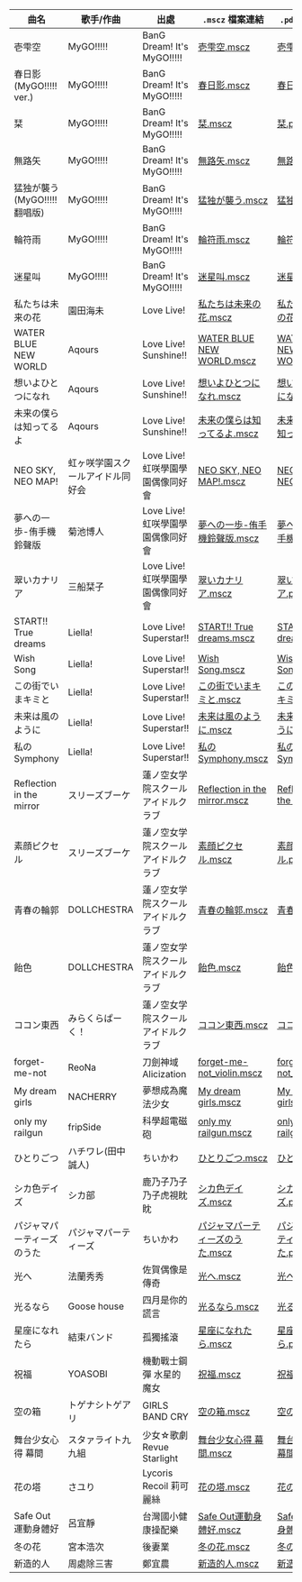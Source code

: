 | 曲名 | 歌手/作曲 | 出處 | `.mscz` 檔案連結 | `.pdf` 檔案連結 |
| --- | --- | --- | --- | --- |
| 壱雫空 | MyGO!!!!! | BanG Dream! It's MyGO!!!!! | [壱雫空.mscz](./MyGO%21%21%21%21%21/%E5%A3%B1%E9%9B%AB%E7%A9%BA/%E5%A3%B1%E9%9B%AB%E7%A9%BA.mscz) | [壱雫空.pdf](./MyGO%21%21%21%21%21/%E5%A3%B1%E9%9B%AB%E7%A9%BA/%E5%A3%B1%E9%9B%AB%E7%A9%BA.pdf) |
| 春日影 (MyGO!!!!! ver.) | MyGO!!!!! | BanG Dream! It's MyGO!!!!! | [春日影.mscz](./MyGO%21%21%21%21%21/%E6%98%A5%E6%97%A5%E5%BD%B1%20%28MyGO%21%21%21%21%21%20ver.%29/%E6%98%A5%E6%97%A5%E5%BD%B1.mscz) | [春日影.pdf](./MyGO%21%21%21%21%21/%E6%98%A5%E6%97%A5%E5%BD%B1%20%28MyGO%21%21%21%21%21%20ver.%29/%E6%98%A5%E6%97%A5%E5%BD%B1.pdf) |
| 栞 | MyGO!!!!! | BanG Dream! It's MyGO!!!!! | [栞.mscz](./MyGO%21%21%21%21%21/%E6%A0%9E/%E6%A0%9E.mscz) | [栞.pdf](./MyGO%21%21%21%21%21/%E6%A0%9E/%E6%A0%9E.pdf) |
| 無路矢 | MyGO!!!!! | BanG Dream! It's MyGO!!!!! | [無路矢.mscz](./MyGO%21%21%21%21%21/%E7%84%A1%E8%B7%AF%E7%9F%A2/%E7%84%A1%E8%B7%AF%E7%9F%A2.mscz) | [無路矢.pdf](./MyGO%21%21%21%21%21/%E7%84%A1%E8%B7%AF%E7%9F%A2/%E7%84%A1%E8%B7%AF%E7%9F%A2.pdf) |
| 猛独が襲う (MyGO!!!!!翻唱版) | MyGO!!!!! | BanG Dream! It's MyGO!!!!! | [猛独が襲う.mscz](./MyGO%21%21%21%21%21/%E7%8C%9B%E7%8B%AC%E3%81%8C%E8%A5%B2%E3%81%86%20%28MyGO%21%21%21%21%21%E7%BF%BB%E5%94%B1%E7%89%88%29/%E7%8C%9B%E7%8B%AC%E3%81%8C%E8%A5%B2%E3%81%86.mscz) | [猛独が襲う.pdf](./MyGO%21%21%21%21%21/%E7%8C%9B%E7%8B%AC%E3%81%8C%E8%A5%B2%E3%81%86%20%28MyGO%21%21%21%21%21%E7%BF%BB%E5%94%B1%E7%89%88%29/%E7%8C%9B%E7%8B%AC%E3%81%8C%E8%A5%B2%E3%81%86.pdf) |
| 輪符雨 | MyGO!!!!! | BanG Dream! It's MyGO!!!!! | [輪符雨.mscz](./MyGO%21%21%21%21%21/%E8%BC%AA%E7%AC%A6%E9%9B%A8/%E8%BC%AA%E7%AC%A6%E9%9B%A8.mscz) | [輪符雨.pdf](./MyGO%21%21%21%21%21/%E8%BC%AA%E7%AC%A6%E9%9B%A8/%E8%BC%AA%E7%AC%A6%E9%9B%A8.pdf) |
| 迷星叫 | MyGO!!!!! | BanG Dream! It's MyGO!!!!! | [迷星叫.mscz](./MyGO%21%21%21%21%21/%E8%BF%B7%E6%98%9F%E5%8F%AB/%E8%BF%B7%E6%98%9F%E5%8F%AB.mscz) | [迷星叫.pdf](./MyGO%21%21%21%21%21/%E8%BF%B7%E6%98%9F%E5%8F%AB/%E8%BF%B7%E6%98%9F%E5%8F%AB.pdf) |
| 私たちは未来の花 | 園田海未 | Love Live! | [私たちは未来の花.mscz](./%CE%BC%27s/%E7%A7%81%E3%81%9F%E3%81%A1%E3%81%AF%E6%9C%AA%E6%9D%A5%E3%81%AE%E8%8A%B1/%E7%A7%81%E3%81%9F%E3%81%A1%E3%81%AF%E6%9C%AA%E6%9D%A5%E3%81%AE%E8%8A%B1.mscz) | [私たちは未来の花.pdf](./%CE%BC%27s/%E7%A7%81%E3%81%9F%E3%81%A1%E3%81%AF%E6%9C%AA%E6%9D%A5%E3%81%AE%E8%8A%B1/%E7%A7%81%E3%81%9F%E3%81%A1%E3%81%AF%E6%9C%AA%E6%9D%A5%E3%81%AE%E8%8A%B1.pdf) |
| WATER BLUE NEW WORLD | Aqours | Love Live! Sunshine!! | [WATER BLUE NEW WORLD.mscz](./Aqours/WATER%20BLUE%20NEW%20WORLD/WATER%20BLUE%20NEW%20WORLD.mscz) | [WATER BLUE NEW WORLD.pdf](./Aqours/WATER%20BLUE%20NEW%20WORLD/WATER%20BLUE%20NEW%20WORLD.pdf) |
| 想いよひとつになれ | Aqours | Love Live! Sunshine!! | [想いよひとつになれ.mscz](./Aqours/%E6%83%B3%E3%81%84%E3%82%88%E3%81%B2%E3%81%A8%E3%81%A4%E3%81%AB%E3%81%AA%E3%82%8C/%E6%83%B3%E3%81%84%E3%82%88%E3%81%B2%E3%81%A8%E3%81%A4%E3%81%AB%E3%81%AA%E3%82%8C.mscz) | [想いよひとつになれ.pdf](./Aqours/%E6%83%B3%E3%81%84%E3%82%88%E3%81%B2%E3%81%A8%E3%81%A4%E3%81%AB%E3%81%AA%E3%82%8C/%E6%83%B3%E3%81%84%E3%82%88%E3%81%B2%E3%81%A8%E3%81%A4%E3%81%AB%E3%81%AA%E3%82%8C.pdf) |
| 未来の僕らは知ってるよ | Aqours | Love Live! Sunshine!! | [未来の僕らは知ってるよ.mscz](./Aqours/%E6%9C%AA%E6%9D%A5%E3%81%AE%E5%83%95%E3%82%89%E3%81%AF%E7%9F%A5%E3%81%A3%E3%81%A6%E3%82%8B%E3%82%88/%E6%9C%AA%E6%9D%A5%E3%81%AE%E5%83%95%E3%82%89%E3%81%AF%E7%9F%A5%E3%81%A3%E3%81%A6%E3%82%8B%E3%82%88.mscz) | [未来の僕らは知ってるよ.pdf](./Aqours/%E6%9C%AA%E6%9D%A5%E3%81%AE%E5%83%95%E3%82%89%E3%81%AF%E7%9F%A5%E3%81%A3%E3%81%A6%E3%82%8B%E3%82%88/%E6%9C%AA%E6%9D%A5%E3%81%AE%E5%83%95%E3%82%89%E3%81%AF%E7%9F%A5%E3%81%A3%E3%81%A6%E3%82%8B%E3%82%88.pdf) |
| NEO SKY, NEO MAP! | 虹ヶ咲学園スクールアイドル同好会 | Love Live! 虹咲學園學園偶像同好會 | [NEO SKY, NEO MAP!.mscz](./%E8%99%B9%E3%83%B6%E5%92%B2%E5%AD%A6%E5%9C%92%E3%82%B9%E3%82%AF%E3%83%BC%E3%83%AB%E3%82%A2%E3%82%A4%E3%83%89%E3%83%AB%E5%90%8C%E5%A5%BD%E4%BC%9A/NEO%20SKY%2C%20NEO%20MAP%21/NEO%20SKY%2C%20NEO%20MAP%21.mscz) | [NEO SKY, NEO MAP!.pdf](./%E8%99%B9%E3%83%B6%E5%92%B2%E5%AD%A6%E5%9C%92%E3%82%B9%E3%82%AF%E3%83%BC%E3%83%AB%E3%82%A2%E3%82%A4%E3%83%89%E3%83%AB%E5%90%8C%E5%A5%BD%E4%BC%9A/NEO%20SKY%2C%20NEO%20MAP%21/NEO%20SKY%2C%20NEO%20MAP%21.pdf) |
| 夢への一歩-侑手機鈴聲版 | 菊池博人 | Love Live! 虹咲學園學園偶像同好會 | [夢への一歩-侑手機鈴聲版.mscz](./%E8%99%B9%E3%83%B6%E5%92%B2%E5%AD%A6%E5%9C%92%E3%82%B9%E3%82%AF%E3%83%BC%E3%83%AB%E3%82%A2%E3%82%A4%E3%83%89%E3%83%AB%E5%90%8C%E5%A5%BD%E4%BC%9A/%E5%A4%A2%E3%81%B8%E3%81%AE%E4%B8%80%E6%AD%A9-%E4%BE%91%E6%89%8B%E6%A9%9F%E9%88%B4%E8%81%B2%E7%89%88/%E5%A4%A2%E3%81%B8%E3%81%AE%E4%B8%80%E6%AD%A9-%E4%BE%91%E6%89%8B%E6%A9%9F%E9%88%B4%E8%81%B2%E7%89%88.mscz) | [夢への一歩-侑手機鈴聲版.pdf](./%E8%99%B9%E3%83%B6%E5%92%B2%E5%AD%A6%E5%9C%92%E3%82%B9%E3%82%AF%E3%83%BC%E3%83%AB%E3%82%A2%E3%82%A4%E3%83%89%E3%83%AB%E5%90%8C%E5%A5%BD%E4%BC%9A/%E5%A4%A2%E3%81%B8%E3%81%AE%E4%B8%80%E6%AD%A9-%E4%BE%91%E6%89%8B%E6%A9%9F%E9%88%B4%E8%81%B2%E7%89%88/%E5%A4%A2%E3%81%B8%E3%81%AE%E4%B8%80%E6%AD%A9-%E4%BE%91%E6%89%8B%E6%A9%9F%E9%88%B4%E8%81%B2%E7%89%88.pdf) |
| 翠いカナリア | 三船栞子 | Love Live! 虹咲學園學園偶像同好會 | [翠いカナリア.mscz](./%E8%99%B9%E3%83%B6%E5%92%B2%E5%AD%A6%E5%9C%92%E3%82%B9%E3%82%AF%E3%83%BC%E3%83%AB%E3%82%A2%E3%82%A4%E3%83%89%E3%83%AB%E5%90%8C%E5%A5%BD%E4%BC%9A/%E7%BF%A0%E3%81%84%E3%82%AB%E3%83%8A%E3%83%AA%E3%82%A2/%E7%BF%A0%E3%81%84%E3%82%AB%E3%83%8A%E3%83%AA%E3%82%A2.mscz) | [翠いカナリア.pdf](./%E8%99%B9%E3%83%B6%E5%92%B2%E5%AD%A6%E5%9C%92%E3%82%B9%E3%82%AF%E3%83%BC%E3%83%AB%E3%82%A2%E3%82%A4%E3%83%89%E3%83%AB%E5%90%8C%E5%A5%BD%E4%BC%9A/%E7%BF%A0%E3%81%84%E3%82%AB%E3%83%8A%E3%83%AA%E3%82%A2/%E7%BF%A0%E3%81%84%E3%82%AB%E3%83%8A%E3%83%AA%E3%82%A2.pdf) |
| START!! True dreams | Liella! | Love Live! Superstar!! | [START!! True dreams.mscz](./Liella%21/START%21%21%20True%20dreams/START%21%21%20True%20dreams.mscz) | [START!! True dreams.pdf](./Liella%21/START%21%21%20True%20dreams/START%21%21%20True%20dreams.pdf) |
| Wish Song | Liella! | Love Live! Superstar!! | [Wish Song.mscz](./Liella%21/Wish%20Song/Wish%20Song.mscz) | [Wish Song.pdf](./Liella%21/Wish%20Song/Wish%20Song.pdf) |
| この街でいまキミと | Liella! | Love Live! Superstar!! | [この街でいまキミと.mscz](./Liella%21/%E3%81%93%E3%81%AE%E8%A1%97%E3%81%A7%E3%81%84%E3%81%BE%E3%82%AD%E3%83%9F%E3%81%A8/%E3%81%93%E3%81%AE%E8%A1%97%E3%81%A7%E3%81%84%E3%81%BE%E3%82%AD%E3%83%9F%E3%81%A8.mscz) | [この街でいまキミと.pdf](./Liella%21/%E3%81%93%E3%81%AE%E8%A1%97%E3%81%A7%E3%81%84%E3%81%BE%E3%82%AD%E3%83%9F%E3%81%A8/%E3%81%93%E3%81%AE%E8%A1%97%E3%81%A7%E3%81%84%E3%81%BE%E3%82%AD%E3%83%9F%E3%81%A8.pdf) |
| 未来は風のように | Liella! | Love Live! Superstar!! | [未来は風のように.mscz](./Liella%21/%E6%9C%AA%E6%9D%A5%E3%81%AF%E9%A2%A8%E3%81%AE%E3%82%88%E3%81%86%E3%81%AB/%E6%9C%AA%E6%9D%A5%E3%81%AF%E9%A2%A8%E3%81%AE%E3%82%88%E3%81%86%E3%81%AB.mscz) | [未来は風のように.pdf](./Liella%21/%E6%9C%AA%E6%9D%A5%E3%81%AF%E9%A2%A8%E3%81%AE%E3%82%88%E3%81%86%E3%81%AB/%E6%9C%AA%E6%9D%A5%E3%81%AF%E9%A2%A8%E3%81%AE%E3%82%88%E3%81%86%E3%81%AB.pdf) |
| 私のSymphony | Liella! | Love Live! Superstar!! | [私のSymphony.mscz](./Liella%21/%E7%A7%81%E3%81%AESymphony/%E7%A7%81%E3%81%AESymphony.mscz) | [私のSymphony.pdf](./Liella%21/%E7%A7%81%E3%81%AESymphony/%E7%A7%81%E3%81%AESymphony.pdf) |
| Reflection in the mirror | スリーズブーケ | 蓮ノ空女学院スクールアイドルクラブ | [Reflection in the mirror.mscz](./%E8%93%AE%E3%83%8E%E7%A9%BA%E5%A5%B3%E5%AD%A6%E9%99%A2%E3%82%B9%E3%82%AF%E3%83%BC%E3%83%AB%E3%82%A2%E3%82%A4%E3%83%89%E3%83%AB%E3%82%AF%E3%83%A9%E3%83%96/Reflection%20in%20the%20mirror/Reflection%20in%20the%20mirror.mscz) | [Reflection in the mirror.pdf](./%E8%93%AE%E3%83%8E%E7%A9%BA%E5%A5%B3%E5%AD%A6%E9%99%A2%E3%82%B9%E3%82%AF%E3%83%BC%E3%83%AB%E3%82%A2%E3%82%A4%E3%83%89%E3%83%AB%E3%82%AF%E3%83%A9%E3%83%96/Reflection%20in%20the%20mirror/Reflection%20in%20the%20mirror.pdf) |
| 素顔ピクセル | スリーズブーケ | 蓮ノ空女学院スクールアイドルクラブ | [素顔ピクセル.mscz](./%E8%93%AE%E3%83%8E%E7%A9%BA%E5%A5%B3%E5%AD%A6%E9%99%A2%E3%82%B9%E3%82%AF%E3%83%BC%E3%83%AB%E3%82%A2%E3%82%A4%E3%83%89%E3%83%AB%E3%82%AF%E3%83%A9%E3%83%96/%E7%B4%A0%E9%A1%94%E3%83%94%E3%82%AF%E3%82%BB%E3%83%AB/%E7%B4%A0%E9%A1%94%E3%83%94%E3%82%AF%E3%82%BB%E3%83%AB.mscz) | [素顔ピクセル.pdf](./%E8%93%AE%E3%83%8E%E7%A9%BA%E5%A5%B3%E5%AD%A6%E9%99%A2%E3%82%B9%E3%82%AF%E3%83%BC%E3%83%AB%E3%82%A2%E3%82%A4%E3%83%89%E3%83%AB%E3%82%AF%E3%83%A9%E3%83%96/%E7%B4%A0%E9%A1%94%E3%83%94%E3%82%AF%E3%82%BB%E3%83%AB/%E7%B4%A0%E9%A1%94%E3%83%94%E3%82%AF%E3%82%BB%E3%83%AB.pdf) |
| 青春の輪郭 | DOLLCHESTRA | 蓮ノ空女学院スクールアイドルクラブ | [青春の輪郭.mscz](./%E8%93%AE%E3%83%8E%E7%A9%BA%E5%A5%B3%E5%AD%A6%E9%99%A2%E3%82%B9%E3%82%AF%E3%83%BC%E3%83%AB%E3%82%A2%E3%82%A4%E3%83%89%E3%83%AB%E3%82%AF%E3%83%A9%E3%83%96/%E9%9D%92%E6%98%A5%E3%81%AE%E8%BC%AA%E9%83%AD/%E9%9D%92%E6%98%A5%E3%81%AE%E8%BC%AA%E9%83%AD.mscz) | [青春の輪郭.pdf](./%E8%93%AE%E3%83%8E%E7%A9%BA%E5%A5%B3%E5%AD%A6%E9%99%A2%E3%82%B9%E3%82%AF%E3%83%BC%E3%83%AB%E3%82%A2%E3%82%A4%E3%83%89%E3%83%AB%E3%82%AF%E3%83%A9%E3%83%96/%E9%9D%92%E6%98%A5%E3%81%AE%E8%BC%AA%E9%83%AD/%E9%9D%92%E6%98%A5%E3%81%AE%E8%BC%AA%E9%83%AD.pdf) |
| 飴色 | DOLLCHESTRA | 蓮ノ空女学院スクールアイドルクラブ | [飴色.mscz](./%E8%93%AE%E3%83%8E%E7%A9%BA%E5%A5%B3%E5%AD%A6%E9%99%A2%E3%82%B9%E3%82%AF%E3%83%BC%E3%83%AB%E3%82%A2%E3%82%A4%E3%83%89%E3%83%AB%E3%82%AF%E3%83%A9%E3%83%96/%E9%A3%B4%E8%89%B2/%E9%A3%B4%E8%89%B2.mscz) | [飴色.pdf](./%E8%93%AE%E3%83%8E%E7%A9%BA%E5%A5%B3%E5%AD%A6%E9%99%A2%E3%82%B9%E3%82%AF%E3%83%BC%E3%83%AB%E3%82%A2%E3%82%A4%E3%83%89%E3%83%AB%E3%82%AF%E3%83%A9%E3%83%96/%E9%A3%B4%E8%89%B2/%E9%A3%B4%E8%89%B2.pdf) |
| ココン東西 | みらくらぱーく！ | 蓮ノ空女学院スクールアイドルクラブ | [ココン東西.mscz](./%E8%93%AE%E3%83%8E%E7%A9%BA%E5%A5%B3%E5%AD%A6%E9%99%A2%E3%82%B9%E3%82%AF%E3%83%BC%E3%83%AB%E3%82%A2%E3%82%A4%E3%83%89%E3%83%AB%E3%82%AF%E3%83%A9%E3%83%96/%E3%82%B3%E3%82%B3%E3%83%B3%E6%9D%B1%E8%A5%BF/%E3%82%B3%E3%82%B3%E3%83%B3%E6%9D%B1%E8%A5%BF.mscz) | [ココン東西.pdf](./%E8%93%AE%E3%83%8E%E7%A9%BA%E5%A5%B3%E5%AD%A6%E9%99%A2%E3%82%B9%E3%82%AF%E3%83%BC%E3%83%AB%E3%82%A2%E3%82%A4%E3%83%89%E3%83%AB%E3%82%AF%E3%83%A9%E3%83%96/%E3%82%B3%E3%82%B3%E3%83%B3%E6%9D%B1%E8%A5%BF/%E3%82%B3%E3%82%B3%E3%83%B3%E6%9D%B1%E8%A5%BF.pdf) |
| forget-me-not | ReoNa | 刀劍神域Alicization | [forget-me-not_violin.mscz](./%E3%82%A2%E3%83%8B%E3%83%A1%E3%82%BD%E3%83%B3%E3%82%B0/forget-me-not/forget-me-not_violin.mscz) | [forget-me-not_violin.pdf](./%E3%82%A2%E3%83%8B%E3%83%A1%E3%82%BD%E3%83%B3%E3%82%B0/forget-me-not/forget-me-not_violin.pdf) |
| My dream girls | NACHERRY | 夢想成為魔法少女 | [My dream girls.mscz](./%E3%82%A2%E3%83%8B%E3%83%A1%E3%82%BD%E3%83%B3%E3%82%B0/My%20dream%20girls/My%20dream%20girls.mscz) | [My dream girls.pdf](./%E3%82%A2%E3%83%8B%E3%83%A1%E3%82%BD%E3%83%B3%E3%82%B0/My%20dream%20girls/My%20dream%20girls.pdf) |
| only my railgun | fripSide | 科學超電磁砲 | [only my railgun.mscz](./%E3%82%A2%E3%83%8B%E3%83%A1%E3%82%BD%E3%83%B3%E3%82%B0/only%20my%20railgun/only%20my%20railgun.mscz) | [only my railgun.pdf](./%E3%82%A2%E3%83%8B%E3%83%A1%E3%82%BD%E3%83%B3%E3%82%B0/only%20my%20railgun/only%20my%20railgun.pdf) |
| ひとりごつ | ハチワレ(田中誠人) | ちいかわ | [ひとりごつ.mscz](./%E3%82%A2%E3%83%8B%E3%83%A1%E3%82%BD%E3%83%B3%E3%82%B0/%E3%81%B2%E3%81%A8%E3%82%8A%E3%81%94%E3%81%A4/%E3%81%B2%E3%81%A8%E3%82%8A%E3%81%94%E3%81%A4.mscz) | [ひとりごつ.pdf](./%E3%82%A2%E3%83%8B%E3%83%A1%E3%82%BD%E3%83%B3%E3%82%B0/%E3%81%B2%E3%81%A8%E3%82%8A%E3%81%94%E3%81%A4/%E3%81%B2%E3%81%A8%E3%82%8A%E3%81%94%E3%81%A4.pdf) |
| シカ色デイズ | シカ部 | 鹿乃子乃子乃子虎視眈眈 | [シカ色デイズ.mscz](./%E3%82%A2%E3%83%8B%E3%83%A1%E3%82%BD%E3%83%B3%E3%82%B0/%E3%82%B7%E3%82%AB%E8%89%B2%E3%83%87%E3%82%A4%E3%82%BA/%E3%82%B7%E3%82%AB%E8%89%B2%E3%83%87%E3%82%A4%E3%82%BA.mscz) | [シカ色デイズ.pdf](./%E3%82%A2%E3%83%8B%E3%83%A1%E3%82%BD%E3%83%B3%E3%82%B0/%E3%82%B7%E3%82%AB%E8%89%B2%E3%83%87%E3%82%A4%E3%82%BA/%E3%82%B7%E3%82%AB%E8%89%B2%E3%83%87%E3%82%A4%E3%82%BA.pdf) |
| パジャマパーティーズのうた | パジャマパーティーズ | ちいかわ | [パジャマパーティーズのうた.mscz](./%E3%82%A2%E3%83%8B%E3%83%A1%E3%82%BD%E3%83%B3%E3%82%B0/%E3%83%91%E3%82%B8%E3%83%A3%E3%83%9E%E3%83%91%E3%83%BC%E3%83%86%E3%82%A3%E3%83%BC%E3%82%BA%E3%81%AE%E3%81%86%E3%81%9F/%E3%83%91%E3%82%B8%E3%83%A3%E3%83%9E%E3%83%91%E3%83%BC%E3%83%86%E3%82%A3%E3%83%BC%E3%82%BA%E3%81%AE%E3%81%86%E3%81%9F.mscz) | [パジャマパーティーズのうた.pdf](./%E3%82%A2%E3%83%8B%E3%83%A1%E3%82%BD%E3%83%B3%E3%82%B0/%E3%83%91%E3%82%B8%E3%83%A3%E3%83%9E%E3%83%91%E3%83%BC%E3%83%86%E3%82%A3%E3%83%BC%E3%82%BA%E3%81%AE%E3%81%86%E3%81%9F/%E3%83%91%E3%82%B8%E3%83%A3%E3%83%9E%E3%83%91%E3%83%BC%E3%83%86%E3%82%A3%E3%83%BC%E3%82%BA%E3%81%AE%E3%81%86%E3%81%9F.pdf) |
| 光へ | 法蘭秀秀 | 佐賀偶像是傳奇 | [光へ.mscz](./%E3%82%A2%E3%83%8B%E3%83%A1%E3%82%BD%E3%83%B3%E3%82%B0/%E5%85%89%E3%81%B8/%E5%85%89%E3%81%B8.mscz) | [光へ.pdf](./%E3%82%A2%E3%83%8B%E3%83%A1%E3%82%BD%E3%83%B3%E3%82%B0/%E5%85%89%E3%81%B8/%E5%85%89%E3%81%B8.pdf) |
| 光るなら | Goose house | 四月是你的謊言 | [光るなら.mscz](./%E3%82%A2%E3%83%8B%E3%83%A1%E3%82%BD%E3%83%B3%E3%82%B0/%E5%85%89%E3%82%8B%E3%81%AA%E3%82%89/%E5%85%89%E3%82%8B%E3%81%AA%E3%82%89.mscz) | [光るなら.pdf](./%E3%82%A2%E3%83%8B%E3%83%A1%E3%82%BD%E3%83%B3%E3%82%B0/%E5%85%89%E3%82%8B%E3%81%AA%E3%82%89/%E5%85%89%E3%82%8B%E3%81%AA%E3%82%89.pdf) |
| 星座になれたら | 結束バンド | 孤獨搖滾 | [星座になれたら.mscz](./%E3%82%A2%E3%83%8B%E3%83%A1%E3%82%BD%E3%83%B3%E3%82%B0/%E6%98%9F%E5%BA%A7%E3%81%AB%E3%81%AA%E3%82%8C%E3%81%9F%E3%82%89/%E6%98%9F%E5%BA%A7%E3%81%AB%E3%81%AA%E3%82%8C%E3%81%9F%E3%82%89.mscz) | [星座になれたら.pdf](./%E3%82%A2%E3%83%8B%E3%83%A1%E3%82%BD%E3%83%B3%E3%82%B0/%E6%98%9F%E5%BA%A7%E3%81%AB%E3%81%AA%E3%82%8C%E3%81%9F%E3%82%89/%E6%98%9F%E5%BA%A7%E3%81%AB%E3%81%AA%E3%82%8C%E3%81%9F%E3%82%89.pdf) |
| 祝福 | YOASOBI | 機動戰士鋼彈 水星的魔女 | [祝福.mscz](./%E3%82%A2%E3%83%8B%E3%83%A1%E3%82%BD%E3%83%B3%E3%82%B0/%E7%A5%9D%E7%A6%8F/%E7%A5%9D%E7%A6%8F.mscz) | [祝福.pdf](./%E3%82%A2%E3%83%8B%E3%83%A1%E3%82%BD%E3%83%B3%E3%82%B0/%E7%A5%9D%E7%A6%8F/%E7%A5%9D%E7%A6%8F.pdf) |
| 空の箱 | トゲナシトゲアリ | GIRLS BAND CRY | [空の箱.mscz](./%E3%82%A2%E3%83%8B%E3%83%A1%E3%82%BD%E3%83%B3%E3%82%B0/%E7%A9%BA%E3%81%AE%E7%AE%B1/%E7%A9%BA%E3%81%AE%E7%AE%B1.mscz) | [空の箱.pdf](./%E3%82%A2%E3%83%8B%E3%83%A1%E3%82%BD%E3%83%B3%E3%82%B0/%E7%A9%BA%E3%81%AE%E7%AE%B1/%E7%A9%BA%E3%81%AE%E7%AE%B1.pdf) |
| 舞台少女心得 幕間 | スタァライト九九組 | 少女☆歌劇 Revue Starlight | [舞台少女心得 幕間.mscz](./%E3%82%A2%E3%83%8B%E3%83%A1%E3%82%BD%E3%83%B3%E3%82%B0/%E8%88%9E%E5%8F%B0%E5%B0%91%E5%A5%B3%E5%BF%83%E5%BE%97%20%E5%B9%95%E9%96%93/%E8%88%9E%E5%8F%B0%E5%B0%91%E5%A5%B3%E5%BF%83%E5%BE%97%20%E5%B9%95%E9%96%93.mscz) | [舞台少女心得 幕間.pdf](./%E3%82%A2%E3%83%8B%E3%83%A1%E3%82%BD%E3%83%B3%E3%82%B0/%E8%88%9E%E5%8F%B0%E5%B0%91%E5%A5%B3%E5%BF%83%E5%BE%97%20%E5%B9%95%E9%96%93/%E8%88%9E%E5%8F%B0%E5%B0%91%E5%A5%B3%E5%BF%83%E5%BE%97%20%E5%B9%95%E9%96%93.pdf) |
| 花の塔 | さユり | Lycoris Recoil 莉可麗絲 | [花の塔.mscz](./%E3%82%A2%E3%83%8B%E3%83%A1%E3%82%BD%E3%83%B3%E3%82%B0/%E8%8A%B1%E3%81%AE%E5%A1%94/%E8%8A%B1%E3%81%AE%E5%A1%94.mscz) | [花の塔.pdf](./%E3%82%A2%E3%83%8B%E3%83%A1%E3%82%BD%E3%83%B3%E3%82%B0/%E8%8A%B1%E3%81%AE%E5%A1%94/%E8%8A%B1%E3%81%AE%E5%A1%94.pdf) |
| Safe Out運動身體好 | 呂宜靜 | 台灣國小健康操配樂 | [Safe Out運動身體好.mscz](./%E5%85%B6%E4%BB%96/Safe%20Out%E9%81%8B%E5%8B%95%E8%BA%AB%E9%AB%94%E5%A5%BD/Safe%20Out%E9%81%8B%E5%8B%95%E8%BA%AB%E9%AB%94%E5%A5%BD.mscz) | [Safe Out運動身體好.pdf](./%E5%85%B6%E4%BB%96/Safe%20Out%E9%81%8B%E5%8B%95%E8%BA%AB%E9%AB%94%E5%A5%BD/Safe%20Out%E9%81%8B%E5%8B%95%E8%BA%AB%E9%AB%94%E5%A5%BD.pdf) |
| 冬の花 | 宮本浩次 | 後妻業 | [冬の花.mscz](./%E5%85%B6%E4%BB%96/%E5%86%AC%E3%81%AE%E8%8A%B1/%E5%86%AC%E3%81%AE%E8%8A%B1.mscz) | [冬の花.pdf](./%E5%85%B6%E4%BB%96/%E5%86%AC%E3%81%AE%E8%8A%B1/%E5%86%AC%E3%81%AE%E8%8A%B1.pdf) |
| 新造的人 | 周處除三害 | 鄭宜農 | [新造的人.mscz](./%E5%85%B6%E4%BB%96/%E6%96%B0%E9%80%A0%E7%9A%84%E4%BA%BA/%E6%96%B0%E9%80%A0%E7%9A%84%E4%BA%BA.mscz) | [新造的人.pdf](./%E5%85%B6%E4%BB%96/%E6%96%B0%E9%80%A0%E7%9A%84%E4%BA%BA/%E6%96%B0%E9%80%A0%E7%9A%84%E4%BA%BA.pdf) |
